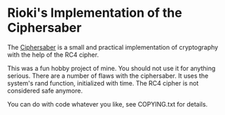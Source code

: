 
Rioki's Implementation of the Ciphersaber
=========================================

The [Ciphersaber][1] is a small and practical implementation of cryptography with 
the help of the RC4 cipher. 

This was a fun hobby project of mine. You should not use it for anything serious.
There are a number of flaws with the ciphersaber. It uses the system's rand 
function, initialized with time. The RC4 cipher is not considered safe anymore.

You can do with code whatever you like, see COPYING.txt for details.

[1]: http://ciphersaber.gurus.org/
